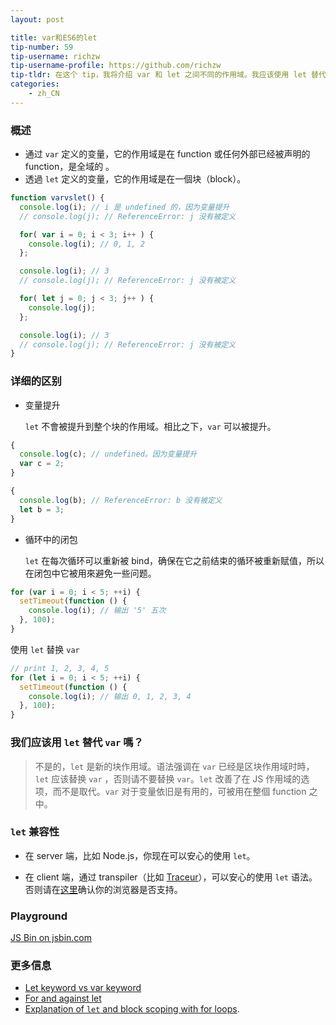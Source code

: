 ```yaml
---
layout: post

title: var和ES6的let
tip-number: 59
tip-username: richzw
tip-username-profile: https://github.com/richzw
tip-tldr: 在这个 tip，我将介绍 var 和 let 之间不同的作用域。我应该使用 let 替代 var 吗？让我们来看一下吧！
categories:
    - zh_CN
---
```


### 概述

- 通过 `var` 定义的变量，它的作用域是在 function 或任何外部已经被声明的 function，是全域的 。
- 透過 `let` 定义的变量，它的作用域是在一個块（block）。

```js
function varvslet() {
  console.log(i); // i 是 undefined 的，因为变量提升
  // console.log(j); // ReferenceError: j 没有被定义

  for( var i = 0; i < 3; i++ ) {
    console.log(i); // 0, 1, 2
  };

  console.log(i); // 3
  // console.log(j); // ReferenceError: j 没有被定义

  for( let j = 0; j < 3; j++ ) {
    console.log(j);
  };

  console.log(i); // 3
  // console.log(j); // ReferenceError: j 没有被定义
}
```

### 详细的区别

- 变量提升

  `let` 不會被提升到整个块的作用域。相比之下，`var` 可以被提升。

```js
{
  console.log(c); // undefined。因为变量提升
  var c = 2;
}

{
  console.log(b); // ReferenceError: b 没有被定义
  let b = 3;
}
```

- 循环中的闭包

  `let` 在每次循环可以重新被 bind，确保在它之前结束的循环被重新赋值，所以在闭包中它被用來避免一些问题。

```js
for (var i = 0; i < 5; ++i) {
  setTimeout(function () {
    console.log(i); // 输出 '5' 五次
  }, 100);  
}
```

  使用 `let` 替换 `var`

```js
// print 1, 2, 3, 4, 5
for (let i = 0; i < 5; ++i) {
  setTimeout(function () {
    console.log(i); // 输出 0, 1, 2, 3, 4
  }, 100);  
}
```


### 我们应该用 `let` 替代 `var` 嗎？

> 不是的，`let` 是新的块作用域。语法强调在 `var` 已经是区块作用域时時，`let` 应该替换 `var` ，否则请不要替换 `var`。`let` 改善了在 JS 作用域的选项，而不是取代。`var` 对于变量依旧是有用的，可被用在整個 function 之中。

### `let` 兼容性

- 在 server 端，比如 Node.js，你现在可以安心的使用 `let`。

- 在 client 端，通过 transpiler（比如 [Traceur](https://github.com/google/traceur-compiler)），可以安心的使用 `let` 语法。否则请在[这里](http://caniuse.com/#search=let)确认你的浏览器是否支持。

### Playground
<div>
  <a class="jsbin-embed" href="http://jsbin.com/yumaye/embed?js,console">JS Bin on jsbin.com</a><script src="http://static.jsbin.com/js/embed.min.js?3.39.11"></script>
</div>

### 更多信息

- [Let keyword vs var keyword](http://stackoverflow.com/questions/762011/let-keyword-vs-var-keyword)
- [For and against let](https://davidwalsh.name/for-and-against-let)
- [Explanation of `let` and block scoping with for loops](http://stackoverflow.com/questions/30899612/explanation-of-let-and-block-scoping-with-for-loops/30900289#30900289).
